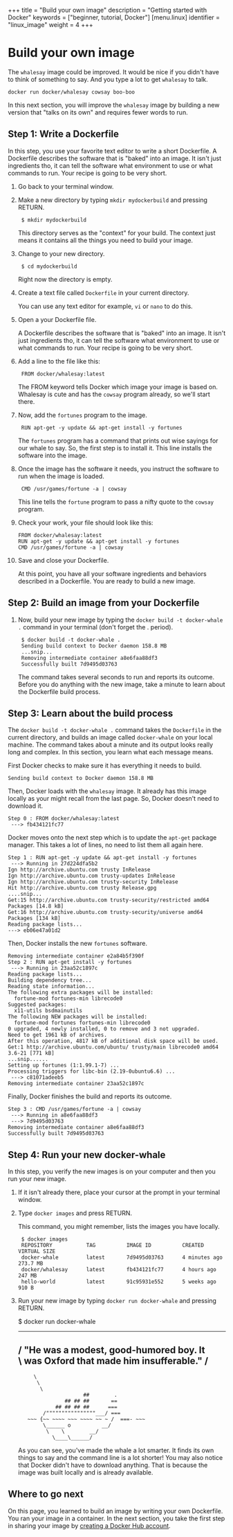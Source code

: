 +++
title = "Build your own image"
description = "Getting started with Docker"
keywords = ["beginner, tutorial, Docker"]
[menu.linux]
identifier = "linux_image"
weight = 4
+++

# Build your own image

The `whalesay` image could be improved. It would be nice if you didn't have to
think of something to say. And you type a lot to get `whalesay` to talk.

    docker run docker/whalesay cowsay boo-boo

In this next section, you will improve the `whalesay` image by building a new version that "talks on its own" and requires fewer words to run.

## Step 1: Write a Dockerfile

In this step, you use your favorite text editor to write a short Dockerfile.  A
Dockerfile describes the software that is "baked" into an image. It isn't just
ingredients tho, it can tell the software what environment to use or what
commands to run. Your recipe is going to be very short.

1. Go back to your terminal window.

3. Make a new directory by typing `mkdir mydockerbuild` and pressing RETURN.

        $ mkdir mydockerbuild
        
   This directory serves as the "context" for your build. The context just means it contains all the things you need to build your image. 

4. Change to your new directory.

        $ cd mydockerbuild
        
   Right now the directory is empty.

5. Create a text file called `Dockerfile` in your current directory.

	You can use any text editor for example, `vi` or `nano` to do this.

6. Open a your Dockerfile file.

	A Dockerfile describes the software that is "baked" into an image. It isn't
	just ingredients tho, it can tell the software what environment to use or what
	commands to run. Your recipe is going to be very short.

7. Add a line to the file like this:

		FROM docker/whalesay:latest

	The FROM keyword tells Docker which image your image is based on. Whalesay is cute and has the `cowsay`
	program already, so we'll start there.

8. Now, add the `fortunes` program to the image.

	 	RUN apt-get -y update && apt-get install -y fortunes
	 
	 The `fortunes` program has a command that prints out wise sayings for our
	 whale to say. So, the first step is to install it. This line installs the
	 software into the image.
	 
9. Once the image has the software it needs, you instruct the software to run
when the image is loaded.

		CMD /usr/games/fortune -a | cowsay

 	This line tells the `fortune` program to pass a nifty quote to the `cowsay` program.

10. Check your work, your file should look like this:

		FROM docker/whalesay:latest
		RUN apt-get -y update && apt-get install -y fortunes
		CMD /usr/games/fortune -a | cowsay

11. Save and close your Dockerfile.

	At this point, you have all your software ingredients and behaviors described
	in a Dockerfile. You are ready to build a new image.

## Step 2: Build an image from your Dockerfile

1. Now, build your new image by typing the `docker build -t docker-whale .` command in your terminal (don't forget the . period).

        $ docker build -t docker-whale .
        Sending build context to Docker daemon 158.8 MB
        ...snip...
        Removing intermediate container a8e6faa88df3
        Successfully built 7d9495d03763
        
	  The command takes several seconds to run and reports its outcome. Before
    you do anything with the new image, take a minute to learn about the
    Dockerfile build process.

## Step 3: Learn about the build process

The `docker build -t docker-whale .` command takes the `Dockerfile` in the
current directory, and builds an image called `docker-whale` on your local
machine. The command takes about a minute and its output looks really long and
complex. In this section, you learn what each message means.

First Docker checks to make sure it has everything it needs to build. 
  
    Sending build context to Docker daemon 158.8 MB

Then, Docker loads with the `whalesay` image.	It already has this image
locally as your might recall from the last page. So, Docker doesn't need to
download it.

    Step 0 : FROM docker/whalesay:latest
     ---> fb434121fc77

Docker moves onto the next step which is to update the `apt-get` package
manager. This takes a lot of lines, no need to list them all again here.

    Step 1 : RUN apt-get -y update && apt-get install -y fortunes
     ---> Running in 27d224dfa5b2
    Ign http://archive.ubuntu.com trusty InRelease
    Ign http://archive.ubuntu.com trusty-updates InRelease
    Ign http://archive.ubuntu.com trusty-security InRelease
    Hit http://archive.ubuntu.com trusty Release.gpg
    ....snip...
    Get:15 http://archive.ubuntu.com trusty-security/restricted amd64 Packages [14.8 kB]
    Get:16 http://archive.ubuntu.com trusty-security/universe amd64 Packages [134 kB]
    Reading package lists...
    ---> eb06e47a01d2
  
Then, Docker installs the new `fortunes` software.
  
    Removing intermediate container e2a84b5f390f
    Step 2 : RUN apt-get install -y fortunes
     ---> Running in 23aa52c1897c
    Reading package lists...
    Building dependency tree...
    Reading state information...
    The following extra packages will be installed:
      fortune-mod fortunes-min librecode0
    Suggested packages:
      x11-utils bsdmainutils
    The following NEW packages will be installed:
      fortune-mod fortunes fortunes-min librecode0
    0 upgraded, 4 newly installed, 0 to remove and 3 not upgraded.
    Need to get 1961 kB of archives.
    After this operation, 4817 kB of additional disk space will be used.
    Get:1 http://archive.ubuntu.com/ubuntu/ trusty/main librecode0 amd64 3.6-21 [771 kB]
    ...snip......
    Setting up fortunes (1:1.99.1-7) ...
    Processing triggers for libc-bin (2.19-0ubuntu6.6) ...
     ---> c81071adeeb5
    Removing intermediate container 23aa52c1897c
  
Finally, Docker finishes the build and reports its outcome.

    Step 3 : CMD /usr/games/fortune -a | cowsay
     ---> Running in a8e6faa88df3
     ---> 7d9495d03763
    Removing intermediate container a8e6faa88df3
    Successfully built 7d9495d03763


## Step 4: Run your new docker-whale

In this step, you verify the new images is on your computer and then you run your new image.

1. If it isn't already there, place your cursor at the prompt in your terminal window.

2. Type `docker images` and press RETURN.

    This command, you might remember, lists the images you have locally.

        $ docker images
        REPOSITORY           TAG          IMAGE ID          CREATED             VIRTUAL SIZE
        docker-whale         latest       7d9495d03763      4 minutes ago       273.7 MB
        docker/whalesay      latest       fb434121fc77      4 hours ago         247 MB
        hello-world          latest       91c95931e552      5 weeks ago         910 B

3. Run your new image by typing `docker run docker-whale` and pressing RETURN.

	$ docker run docker-whale
	 _________________________________________ 
	/ "He was a modest, good-humored boy. It  \
	\ was Oxford that made him insufferable." /
	 ----------------------------------------- 
            \
             \
              \     
                            ##        .            
                      ## ## ##       ==            
                   ## ## ## ##      ===            
               /""""""""""""""""___/ ===        
          ~~~ {~~ ~~~~ ~~~ ~~~~ ~~ ~ /  ===- ~~~   
               \______ o          __/            
                \    \        __/             
                  \____\______/   
							
	As you can see, you've made the whale a lot smarter. It finds its own
	things to say and the command line is a lot shorter!  You may also notice
	that Docker didn't have to download anything.  That is because the image was
	built locally and is already available.

## Where to go next

On this page, you learned to build an image by writing your own Dockerfile.
You ran your image in a container. In the next section, you take the first step in sharing your image by
[creating a Docker Hub account](/linux/step_five).


&nbsp;
